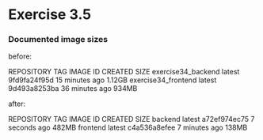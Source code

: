 # Exercise 3.5

### Documented image sizes

before:

REPOSITORY                  TAG       IMAGE ID       CREATED          SIZE
exercise34_backend          latest    9fd9fa24f95d   15 minutes ago   1.12GB
exercise34_frontend         latest    9d493a8253ba   36 minutes ago   934MB

after:

REPOSITORY                  TAG       IMAGE ID       CREATED          SIZE
backend                     latest    a72ef974ec75   7 seconds ago    482MB
frontend                    latest    c4a536a8efee   7 minutes ago    138MB



